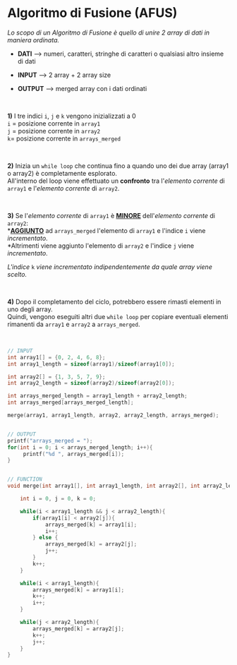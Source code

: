 # Algoritmo di Fusione (AFUS)
*Lo scopo di un Algoritmo di Fusione è quello di unire 2 array di dati in maniera ordinata.*

* **DATI** --> numeri, caratteri, stringhe di caratteri o qualsiasi altro insieme di dati

* **INPUT** --> 2 array + 2 array size

* **OUTPUT** --> merged array con i dati ordinati

<br>



**1)** I tre indici `i`, `j` e `k` vengono inizializzati a 0 
<br>
`i` = posizione corrente in `array1`
<br>
`j` = posizione corrente in `array2`
<br>
`k`= posizione corrente in `arrays_merged`

<br>

**2)** Inizia un `while loop` che continua fino a quando uno dei due array (array1 o array2) è completamente esplorato.
<br>
All'interno del loop viene effettuato un **confronto** tra l'*elemento corrente* di `array1` e l'*elemento corrente* di `array2`.

<br>


**3)** Se l'*elemento corrente* di `array1` è <ins>**MINORE**</ins> dell'*elemento corrente* di `array2`:
<br>
*<ins>**AGGIUNTO**</ins> ad `arrays_merged` l'elemento di `array1` e l'indice `i` viene *incrementato*. 
<br>
*Altrimenti viene aggiunto l'elemento di `array2` e l'indice `j` viene *incrementato*.

*L'indice* `k` *viene incrementato indipendentemente da quale array viene scelto.*

<BR>

**4)** Dopo il completamento del ciclo, potrebbero essere rimasti elementi in uno degli array.
<br>
Quindi, vengono eseguiti altri due `while loop` per copiare eventuali elementi rimanenti da `array1` e `array2` a `arrays_merged`.

<br>


```c
// INPUT
int array1[] = {0, 2, 4, 6, 8};
int array1_length = sizeof(array1)/sizeof(array1[0]);

int array2[] = {1, 3, 5, 7, 9};
int array2_length = sizeof(array2)/sizeof(array2[0]);

int arrays_merged_length = array1_length + array2_length;
int arrays_merged[arrays_merged_length];

merge(array1, array1_length, array2, array2_length, arrays_merged);


// OUTPUT
printf("arrays_merged = ");
for(int i = 0; i < arrays_merged_length; i++){
     printf("%d ", arrays_merged[i]);
}


// FUNCTION
void merge(int array1[], int array1_length, int array2[], int array2_length, int arrays_merged[]){

    int i = 0, j = 0, k = 0;

    while(i < array1_length && j < array2_length){
        if(array1[i] < array2[j]){
            arrays_merged[k] = array1[i];
            i++;
        } else {
            arrays_merged[k] = array2[j];
            j++;
        }
        k++;
    }

    while(i < array1_length){
        arrays_merged[k] = array1[i];
        k++;
        i++;
    }

    while(j < array2_length){
        arrays_merged[k] = array2[j];
        k++;
        j++;
    }
}
```